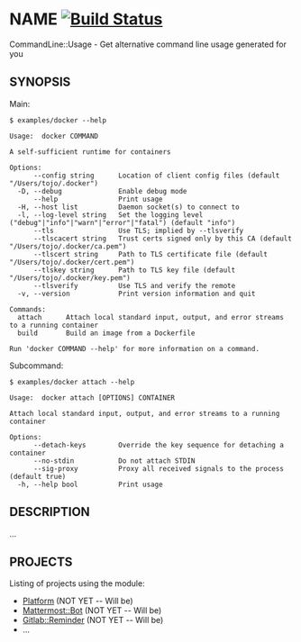 # NAME [![Build Status](https://travis-ci.org/7ojo/p6-commandline-usage.svg?branch=master)](https://travis-ci.org/7ojo/p6-commandline-usage)

CommandLine::Usage - Get alternative command line usage generated for you

## SYNOPSIS

Main:

    $ examples/docker --help
        
    Usage:	docker COMMAND

    A self-sufficient runtime for containers

    Options:
          --config string      Location of client config files (default "/Users/tojo/.docker")
      -D, --debug              Enable debug mode
          --help               Print usage
      -H, --host list          Daemon socket(s) to connect to
      -l, --log-level string   Set the logging level ("debug"|"info"|"warn"|"error"|"fatal") (default "info")
          --tls                Use TLS; implied by --tlsverify
          --tlscacert string   Trust certs signed only by this CA (default "/Users/tojo/.docker/ca.pem")
          --tlscert string     Path to TLS certificate file (default "/Users/tojo/.docker/cert.pem")
          --tlskey string      Path to TLS key file (default "/Users/tojo/.docker/key.pem")
          --tlsverify          Use TLS and verify the remote
      -v, --version            Print version information and quit

    Commands:
      attach      Attach local standard input, output, and error streams to a running container
      build       Build an image from a Dockerfile

    Run 'docker COMMAND --help' for more information on a command.

Subcommand:

    $ examples/docker attach --help

    Usage:	docker attach [OPTIONS] CONTAINER

    Attach local standard input, output, and error streams to a running container

    Options:
          --detach-keys        Override the key sequence for detaching a container
          --no-stdin           Do not attach STDIN
          --sig-proxy          Proxy all received signals to the process (default true)
      -h, --help bool          Print usage

## DESCRIPTION

...

## PROJECTS

Listing of projects using the module:

- [Platform](https://github.com/7ojo/perl6-platform) (NOT YET -- Will be)
- [Mattermost::Bot](https://github.com/7ojo/p6-mattermost-bot) (NOT YET -- Will be)
- [Gitlab::Reminder](https://github.com/7ojo/perl6-gitlab-reminder) (NOT YET -- Will be)
- ...
